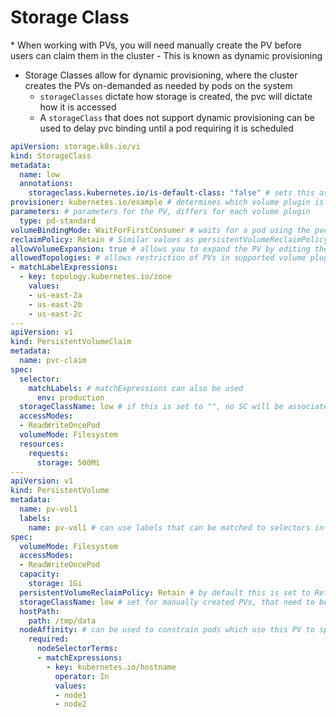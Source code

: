 <h1>Storage Class</h1>
* When working with PVs, you will need manually create the PV before users can claim them in the cluster
  - This is known as dynamic provisioning

* Storage Classes allow for dynamic provisioning, where the cluster creates the PVs on-demanded as needed by pods on the system
  - `storageClasses` dictate how storage is created, the pvc will dictate how it is accessed
  - A `storageClass` that does not support dynamic provisioning can be used to delay pvc binding until a pod requiring it is scheduled

```yml
apiVersion: storage.k8s.io/vi
kind: StorageClass
metadata:
  name: low
  annotations:
    storageclass.kubernetes.io/is-default-class: "false" # sets this as the default storageClass for all PVCs
provisioner: kubernetes.io/example # determines which volume plugin is used for provisisioning PVs
parameters: # parameters for the PV, differs for each volume plugin
  type: pd-standard
volumeBindingMode: WaitForFirstConsumer # waits for a pod using the pvc, calling this storageClass, to be created; Immediate can all be used to bind a pvc to pv immediately
reclaimPolicy: Retain # Similar values as persistentVolumeReclaimPolicy
allowVolumeExpansion: true # allows you to expand the PV by editing the PVC object, not all volume types support this
allowedTopologies: # allows restriction of PVs in supported volume plugins
- matchLabelExpressions:
  - key: topology.kubernetes.io/zone
    values:
    - us-east-2a
    - us-east-2b
    - us-east-2c
---
apiVersion: v1
kind: PersistentVolumeClaim
metadata:
  name: pvc-claim
spec:
  selector:
    matchLabels: # matchExpressions can also be used
      env: production
  storageClassName: low # if this is set to "", no SC will be associated to the PVC and all defaults will be ignored
  accessModes:
  - ReadWriteOncePod
  volumeMode: Filesystem
  resources:
    requests:
      storage: 500Mi
---
apiVersion: v1
kind: PersistentVolume
metadata:
  name: pv-vol1
  labels: 
    name: pv-vol1 # can use labels that can be matched to selectors in pvc
spec:
  volumeMode: Filesystem
  accessModes:
  - ReadWriteOncePod
  capacity:
    storage: 1Gi
  persistentVolumeReclaimPolicy: Retain # by default this is set to Retain
  storageClassName: low # set for manually created PVs, that need to be associated to a storageClass
  hostPath:
    path: /tmp/data
  nodeAffinity: # can be used to constrain pods which use this PV to specific nodes
    required:
      nodeSelectorTerms:
      - matchExpressions:
        - key: kubernetes.io/hostname
          operator: In
          values:
          - node1
          - node2
```

